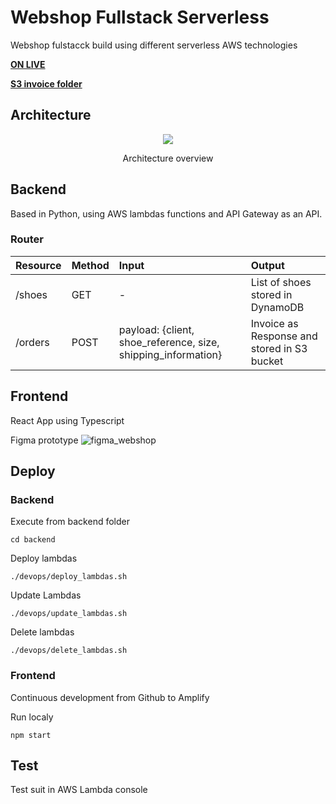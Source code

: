 # Webshop Fullstack Serverless
Webshop fulstacck build using different serverless AWS technologies

[**ON LIVE**](https://master.d37d90ln5gjdz5.amplifyapp.com/)

[**S3 invoice folder**](https://s3.console.aws.amazon.com/s3/buckets/webshopshoes?region=us-east-2&tab=objects)
## Architecture
<div align="center">
  <img src="https://user-images.githubusercontent.com/8972362/169554059-c3ec0bcd-869a-43b7-ba94-97a122c7517a.png"/>
  <p>Architecture overview</p>
 </div>

## Backend
Based in Python, using AWS lambdas functions and API Gateway as an API.

### Router
| Resource | Method | Input | Output |
| :--- | :--- | :--- | :--- |
| /shoes | GET | - | List of shoes stored in DynamoDB |
| /orders | POST | payload: {client, shoe_reference, size, shipping_information} | Invoice as Response and stored in S3 bucket|

## Frontend
React App using Typescript

Figma prototype
![figma_webshop](https://user-images.githubusercontent.com/8972362/169586419-64e56fb1-aa8d-4463-8ca1-d6f7780ed9eb.gif)

## Deploy
### Backend
Execute from backend folder
```
cd backend
```

Deploy lambdas
```
./devops/deploy_lambdas.sh
```

Update Lambdas
```
./devops/update_lambdas.sh
```

Delete lambdas
```
./devops/delete_lambdas.sh
```

### Frontend
Continuous development from Github to Amplify

Run localy
```
npm start
```

## Test
Test suit in AWS Lambda console
